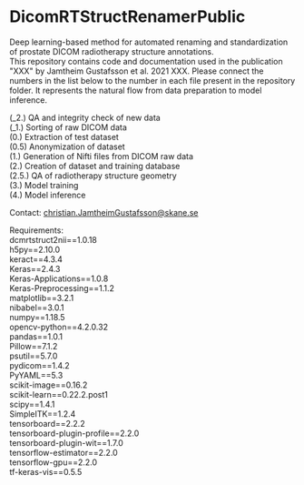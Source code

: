 # DicomRTStructRenamerPublic
Deep learning-based method for automated renaming and standardization of prostate DICOM radiotherapy structure annotations. \
This repository contains code and documentation used in the publication "XXX" by Jamtheim Gustafsson et al. 2021 XXX. Please connect the numbers in the list below to the number in each file present in the repository folder. It represents the natural flow from data preparation to model inference. 

(_2.) QA and integrity check of new data\
(_1.) Sorting of raw DICOM data\
(0.) Extraction of test dataset\
(0.5) Anonymization of dataset \
(1.) Generation of Nifti files from DICOM raw data\
(2.) Creation of dataset and training database\
(2.5.) QA of radiotherapy structure geometry\
(3.) Model training\
(4.) Model inference

Contact: christian.JamtheimGustafsson@skane.se

Requirements:\
dcmrtstruct2nii==1.0.18\
h5py==2.10.0\
keract==4.3.4\
Keras==2.4.3\
Keras-Applications==1.0.8\
Keras-Preprocessing==1.1.2\
matplotlib==3.2.1\
nibabel==3.0.1\
numpy==1.18.5\
opencv-python==4.2.0.32\
pandas==1.0.1\
Pillow==7.1.2\
psutil==5.7.0\
pydicom==1.4.2\
PyYAML==5.3\
scikit-image==0.16.2\
scikit-learn==0.22.2.post1\
scipy==1.4.1\
SimpleITK==1.2.4\
tensorboard==2.2.2\
tensorboard-plugin-profile==2.2.0\
tensorboard-plugin-wit==1.7.0\
tensorflow-estimator==2.2.0\
tensorflow-gpu==2.2.0\
tf-keras-vis==0.5.5
